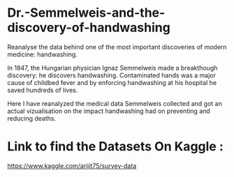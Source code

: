 # Dr.-Semmelweis-and-the-discovery-of-handwashing
Reanalyse the data behind one of the most important discoveries of modern medicine: handwashing.


In 1847, the Hungarian physician Ignaz Semmelweis made a breakthough discovery: he discovers handwashing. Contaminated hands was a major cause of childbed fever and by enforcing handwashing at his hospital he saved hundreds of lives.

Here I have reanalyzed the medical data Semmelweis collected and got an actual vizualisation on the impact handwashing had on preventing and reducing deaths.


# Link to find the Datasets On Kaggle :
https://www.kaggle.com/arijit75/survey-data
